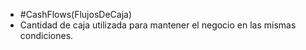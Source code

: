 - #CashFlows(FlujosDeCaja)
- Cantidad de caja utilizada para mantener el negocio en las mismas condiciones.
